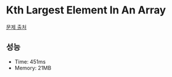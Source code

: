 # Kth Largest Element In An Array

[문제 출처](https://leetcode.com/problems/kth-largest-element-in-an-array)

## 성능

- Time: 451ms
- Memory: 21MB